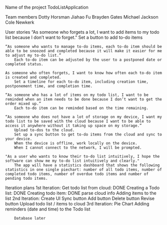 Name of the project
    TodoListApplication
    
Team members
    Dotty Horsman
    Jiahao Fu
    Brayden Gates
    Michael Jackson 
    Cole Newkerk
    
User stories
    “As someone who forgets a lot, I want to add items to my todo list because I don’t want to forget.”	
        Set a button to add to-do items
    
    “As someone who wants to manage to-do items, each to-do item should be able to be snoozed and completed because it will make it easier for me to adjust my to-do list.”
        Each to-do item can be adjusted by the user to a postponed date or completed status.
    
    As someone who often forgets, I want to know how often each to-do item is created and completed. 
        Set a timeline for each to-do item, including creation time, postponement time, and completion time.
    
    “As someone who has a lot of items on my todo list, I want to be reminded when an item needs to be done because I don’t want to get the order mixed up.”
        Each to-do item can be reminded based on the time remaining.
    
    “As someone who does not have a lot of storage on my device, I want my todo list to be saved with the cloud because I want to be able to access it anywhere without it taking up space on my storage.”
        Upload to-dos to the cloud.
        Set up a sync button to get to-do items from the cloud and sync to your device.
        When the device is offline, work locally on the device.
        When I cannot connect to the network, I will be prompted.
    
    "As a user who wants to know their to-do list intuitively, I hope the software can show me my to-do list intuitively and clearly."
        The app will have a statistics dashboard that shows the following statistics in one single piechart: number of all todo items, number of completed todo items, number of overdue todo items and number of pending todo items.

Iteration plans
    1st Iteration: 
        Get todo list from cloud: DONE
        Creating a Todo list: DONE
        Creating todo item: DONE
        parse cloud info
        Adding items to the list
    2nd Iteration: 
        Create UI 
            Sync button
            Add button
            Delete button
            Revise button
        Upload todo list / items to cloud
    3rd Iteration: 
        Pie Chart
        Adding reminders (date and time) to the Todo list
        
        
        Database later
